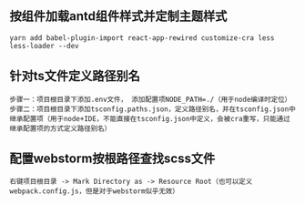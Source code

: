 ## 按组件加载antd组件样式并定制主题样式
```shell script
yarn add babel-plugin-import react-app-rewired customize-cra less less-loader --dev
```

## 针对ts文件定义路径别名
```text
步骤一：项目根目录下添加.env文件， 添加配置项NODE_PATH=./（用于node编译时定位）
步骤二：项目根目录下添加tsconfig.paths.json，定义路径别名，并在tsconfig.json中继承配置项（用于node+IDE，不能直接在tsconfig.json中定义，会被cra重写，只能通过继承配置项的方式定义路径别名）
```

## 配置webstorm按根路径查找scss文件
```text
右键项目根目录 -> Mark Directory as -> Resource Root（也可以定义webpack.config.js，但是对于webstorm似乎无效）
```